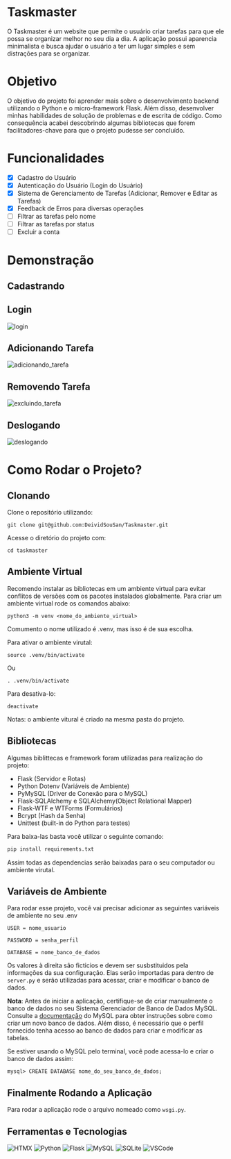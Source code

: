 # Taskmaster

O Taskmaster é um website que permite o usuário criar tarefas para que ele possa se organizar melhor no seu dia a dia. A aplicação possui aparencia minimalista e busca ajudar o usuário a ter um lugar simples e sem distrações para se organizar.

# Objetivo

O objetivo do projeto foi aprender mais sobre o desenvolvimento backend utilizando o Python e o micro-framework Flask. Além disso, desenvolver minhas habilidades de solução de problemas e de escrita de código. Como consequência acabei descobrindo algumas bibliotecas que forem facilitadores-chave para que o projeto pudesse ser concluído.

# Funcionalidades

- [x] Cadastro do Usuário
- [x] Autenticação do Usuário (Login do Usuário)
- [x] Sistema de Gerenciamento de Tarefas (Adicionar, Remover e Editar as Tarefas)
- [x] Feedback de Erros para diversas operações
- [ ] Filtrar as tarefas pelo nome
- [ ] Filtrar as tarefas por status
- [ ] Excluir a conta

# Demonstração

## Cadastrando

## Login

![login](https://github.com/DeividSouSan/Taskmaster/assets/49818020/1292ad3a-cfae-4c4a-bf7d-1b59e30f777c)

## Adicionando Tarefa

![adicionando_tarefa](https://github.com/DeividSouSan/Taskmaster/assets/49818020/ae8f377c-62e4-4548-a9c8-f841359504fa)

## Removendo Tarefa

![excluindo_tarefa](https://github.com/DeividSouSan/Taskmaster/assets/49818020/190fcb2f-a2b2-4bc0-aa30-c50c9ad7aff9)

## Deslogando

![deslogando](https://github.com/DeividSouSan/Taskmaster/assets/49818020/fbecb0b3-88bd-4200-9114-71d9cc5d8456)

# Como Rodar o Projeto?

## Clonando

Clone o repositório utilizando:

```
git clone git@github.com:DeividSouSan/Taskmaster.git
```

Acesse o diretório do projeto com:

```
cd taskmaster
```

## Ambiente Virtual

Recomendo instalar as bibliotecas em um ambiente virtual para evitar conflitos de versões com os pacotes instalados globalmente. Para criar um ambiente virtual rode os comandos abaixo:

```
python3 -m venv <nome_do_ambiente_virtual>
```

Comumento o nome utilizado é .venv, mas isso é de sua escolha.

Para ativar o ambiente virutal:

```
source .venv/bin/activate
```

Ou

```
. .venv/bin/activate
```

Para desativa-lo:

```
deactivate
```

Notas: o ambiente vitural é criado na mesma pasta do projeto.

## Bibliotecas

Algumas biblittecas e framework foram utilizadas para realização do projeto:

- Flask (Servidor e Rotas)
- Python Dotenv (Variáveis de Ambiente)
- PyMySQL (Driver de Conexão para o MySQL)
- Flask-SQLAlchemy e SQLAlchemy(Object Relational Mapper)
- Flask-WTF e WTForms (Formulários)
- Bcrypt (Hash da Senha)
- Unittest (built-in do Python para testes)

Para baixa-las basta você utilizar o seguinte comando:

```bash
pip install requirements.txt
```

Assim todas as dependencias serão baixadas para o seu computador ou ambiente virutal.

## Variáveis de Ambiente

Para rodar esse projeto, você vai precisar adicionar as seguintes variáveis de ambiente no seu .env

```
USER = nome_usuario

PASSWORD = senha_perfil

DATABASE = nome_banco_de_dados
```

Os valores à direita são ficticios e devem ser susbstituidos pela informações da sua configuração. Elas serão importadas para dentro de `server.py` e serão utilizadas para acessar, criar e modificar o banco de dados.

**Nota**: Antes de iniciar a aplicação, certifique-se de criar manualmente o banco de dados no seu Sistema Gerenciador de Banco de Dados MySQL. Consulte a [documentação](https://dev.mysql.com/doc/) do MySQL para obter instruções sobre como criar um novo banco de dados. Além disso, é necessário que o perfil fornecido tenha acesso ao banco de dados para criar e modificar as tabelas.

Se estiver usando o MySQL pelo terminal, você pode acessa-lo e criar o banco de dados assim:

```mysql
mysql> CREATE DATABASE nome_do_seu_banco_de_dados;
```

## Finalmente Rodando a Aplicação

Para rodar a aplicação rode o arquivo nomeado como `wsgi.py`.

## Ferramentas e Tecnologias
![HTMX](https://img.shields.io/badge/%3C/%3E%20htmx-3D72D7?style=for-the-badge&logo=mysl&logoColor=white)
![Python](https://img.shields.io/badge/Python-FFD43B?style=for-the-badge&logo=python&logoColor=blue)
![Flask](https://img.shields.io/badge/Flask-000000?style=for-the-badge&logo=flask&logoColor=white)
![MySQL](https://img.shields.io/badge/MySQL-005C84?style=for-the-badge&logo=mysql&logoColor=white)
![SQLite](https://img.shields.io/badge/Sqlite-003B57?style=for-the-badge&logo=sqlite&logoColor=white)
![VSCode](https://img.shields.io/badge/VSCode-0078D4?style=for-the-badge&logo=visual%20studio%20code&logoColor=white)
